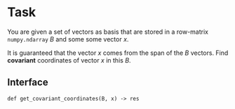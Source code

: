 # Task

You are given a set of vectors as basis that are stored
in a row-matrix `numpy.ndarray` $B$ and some some vector $x$.

It is guaranteed that the vector $x$ comes from
the span of the $B$ vectors. Find **covariant** coordinates
of vector $x$ in this $B$.

## Interface

```
def get_covariant_coordinates(B, x) -> res
```